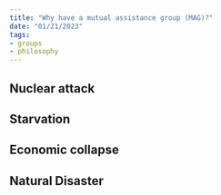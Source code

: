 ```yaml
---
title: "Why have a mutual assistance group (MAG)?"
date: "01/21/2023"
tags:
- groups
- philosophy
---
```


## Nuclear attack
## Starvation
## Economic collapse
## Natural Disaster
